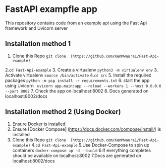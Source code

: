 # FastAPI exampfle app 

This repository contains code from an example api using the Fast Api framework and Uvicorn server

## Installation method 1 
1. Clone this Repo
`git clone 
  (https://github.com/KenMwaura1/Fast-Api-example)`
  
2.`cd Fast-Api-example`
3. Create a virtualenv 
`python3 -m virtualenv env`
3. Activate virtualenv
`source /bin/activate`
4.`cd src`
5. Install the required packages
`python -m pip install -r requirements.txt`
6. start the app using Uvicorn 
` uvicorn app.main:app --reload --workers 1 --host 0.0.0.0 --port 8002`
7. Check the app on localhost:8002
8. Docs generated on localhost:8002/docs 

## Installation method 2 (Using Docker)
1. Ensure [Docker](https://docs.docker.com/install/) is installed 
2. Ensure [Docker Compose] (https://docs.docker.com/compose/install/) is installed
3.  Clone this Repo
`git clone 
  (https://github.com/KenMwaura1/Fast-Api-example)`
4.`cd Fast-Api-example`
5.Use Docker-Compose to spin up containers `docker-compose up -d --build`
6.If everything completes should be available on localhost:8002
7.Docs are generated on localhost:8002/docs
